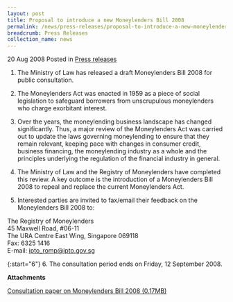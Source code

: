 ```yaml
---
layout: post
title: Proposal to introduce a new Moneylenders Bill 2008
permalink: /news/press-releases/proposal-to-introduce-a-new-moneylenders-bill-2008
breadcrumb: Press Releases
collection_name: news
---
```


20 Aug 2008 Posted in [Press releases](/news/press-releases)

1. The Ministry of Law has released a draft Moneylenders Bill 2008 for public consultation. 

2. The Moneylenders Act was enacted in 1959 as a piece of social legislation to safeguard borrowers from unscrupulous moneylenders who charge exorbitant interest.

3. Over the years, the moneylending business landscape has changed significantly. Thus, a major review of the Moneylenders Act was carried out to update the laws governing moneylending to ensure that they remain relevant, keeping pace with changes in consumer credit, business financing, the moneylending industry as a whole and the principles underlying the regulation of the financial industry in general.

4. The Ministry of Law and the Registry of Moneylenders have completed this review. A key outcome is the introduction of a Moneylenders Bill 2008 to repeal and replace the current Moneylenders Act.


5. Interested parties are invited to fax/email their feedback on the Moneylenders Bill 2008 to:

The Registry of Moneylenders  
45 Maxwell Road, #06-11  
The URA Centre East Wing, Singapore 069118  
Fax: 6325 1416  
E-mail: ipto_romp@ipto.gov.sg

{:start="6"}
6. The consultation period ends on Friday, 12 September 2008.

**Attachments**

[Consultation paper on Moneylenders Bill 2008 (0.17MB)](/files/news/press-releases/2008/08/linkclicke2d7.pdf)
